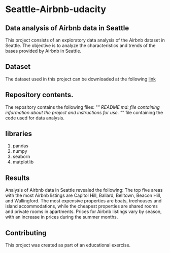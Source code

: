 # Seattle-Airbnb-udacity
## Data analysis of Airbnb data in Seattle
This project consists of an exploratory data analysis of the Airbnb dataset in Seattle. The objective is to analyze the characteristics and trends of the bases provided by Airbnb in Seattle.

## Dataset

The dataset used in this project can be downloaded at the following [link](https://www.kaggle.com/datasets/airbnb/seattle)

## Repository contents.

The repository contains the following files:
"*" README.md: file containing information about the project and instructions for use.
"*"  file containing the code used for data analysis.

## libraries 

1. pandas
2. numpy
3. seaborn
4. matplotlib

## Results
Analysis of Airbnb data in Seattle revealed the following:
The top five areas with the most Airbnb listings are Capitol Hill, Ballard, Belltown, Beacon Hill, and Wallingford.
The most expensive properties are boats, treehouses and island accommodations, while the cheapest properties are shared rooms and private rooms in apartments.
Prices for Airbnb listings vary by season, with an increase in prices during the summer months.

## Contributing
This project was created as part of an educational exercise.
